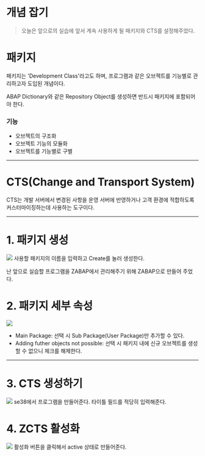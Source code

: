 # 개념 잡기
> 오늘은 앞으로의 실습에 앞서 계속 사용하게 될 패키지와 CTS를 설정해주었다.


# 패키지
패키지는 'Development Class'라고도 하며, 프로그램과 같은 오브젝트를 기능별로 관리하고자 도입된 개념이다.

ABAP Dictionary와 같은 Repository Object를 생성하면 반드시 패키지에 포함되어야 한다.

### 기능
- 오브젝트의 구조화
- 오브젝트 기능의 모듈화
- 오브젝트를 기능별로 구별

---
# CTS(Change and Transport System)
CTS는 개발 서버에서 변경된 사항을 운영 서버에 반영하거나 고객 환경에 적합하도록 커스터마이징하는데 사용하는 도구이다.


---
# 1. 패키지 생성
![](Pasted%20image%2020251002013547.png)
사용할 패키지의 이름을 입력하고 Create를 눌러 생성한다.

난 앞으로 실습할 프로그램을 ZABAP에서 관리해주기 위해 ZABAP으로 만들어 주었다.

# 2. 패키지 세부 속성
![](Pasted-image-20251002013208.png)
- Main Package: 선택 시 Sub Package(User Package)만 추가할 수 있다.
- Adding futher objects not possible: 선택 시 패키지 내에 신규 오브젝트를 생성할 수 없으니 체크를 해제한다.

---
# 3. CTS 생성하기
![](Pasted-image-20251002014247.png)
se38에서 프로그램을 만들어준다. 타이틀 필드를 적당히 입력해준다.


# 4. ZCTS 활성화
![](Pasted-image-20251002015714.png)
활성화 버튼을 클릭해서 active 상태로 만들어준다.
